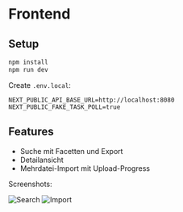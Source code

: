 # Frontend

## Setup

```bash
npm install
npm run dev
```

Create `.env.local`:

```
NEXT_PUBLIC_API_BASE_URL=http://localhost:8080
NEXT_PUBLIC_FAKE_TASK_POLL=true
```

## Features

- Suche mit Facetten und Export
- Detailansicht
- Mehrdatei-Import mit Upload-Progress

Screenshots:

![Search](docs/search.png)
![Import](docs/import.png)
